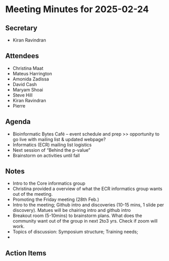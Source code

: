 # Meeting Minutes for 2025-02-24

## Secretary
- Kiran Ravindran

## Attendees
- Christina Maat
- Mateus Harrington
- Amonida Zadissa
- David Cash
- Maryam Shoai
- Steve Hill
- Kiran Ravindran
- Pierre

## Agenda

- Bioinformatic Bytes Café – event schedule and prep >> opportunity to go live with mailing list & updated webpage?
- Informatics (ECR) mailing list logistics
- Next session of “Behind the p-value”
- Brainstorm on activities until fall

## Notes
- Intro to the Core informatics group
- Christina provided a overview of what the ECR informatics group wants out of the meeting.
- Promoting the Friday meeting (28th Feb.)
- Intro to the meeting; Github intro and discoveries (10-15 mins, 1 slide per discovery). Matues will be chairing intro and github intro
- Breakout room (5-10mins) to brainstorm plans. What does the community want out of the group in next 2to3 yrs. Check if zoom will work. 
- Topics of discussion: Symposium structure; Training needs; 
- 
## Action Items

